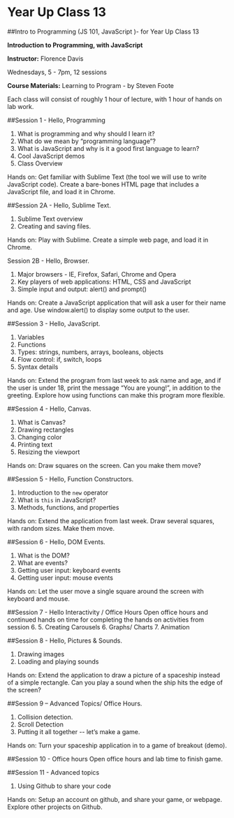 Year Up Class 13
================

##Intro to Programming (JS 101, JavaScript )- for Year Up Class 13

**Introduction to Programming, with JavaScript**

**Instructor:** Florence Davis

Wednesdays, 5 - 7pm, 12 sessions

**Course Materials:** Learning to Program - by Steven Foote

Each class will consist of roughly 1 hour of lecture, with 1 hour of hands on lab work.

##Session 1 - Hello, Programming
1.	What is programming and why should I learn it?
2.	What do we mean by “programming language”?
3.	What is JavaScript and why is it a good first language to learn?
4.	Cool JavaScript demos
5.	Class Overview

Hands on: Get familiar with Sublime Text (the tool we will use to write JavaScript code). Create a bare-bones HTML page that includes a JavaScript file, and load it in Chrome.

##Session 2A - Hello, Sublime Text.
1.	Sublime Text overview
2.	Creating and saving files.

Hands on: Play with Sublime. Create a simple web page, and load it in Chrome.

Session 2B - Hello, Browser.
1.	Major browsers - IE, Firefox, Safari, Chrome and Opera
2.	Key players of web applications: HTML, CSS and JavaScript
3.	Simple input and output: alert() and prompt()

Hands on: Create a JavaScript application that will ask a user for their name and age. Use window.alert() to display some output to the user.

##Session 3 - Hello, JavaScript.
1.	Variables
2.	Functions
3.	Types: strings, numbers, arrays, booleans, objects
4.	Flow control: if, switch, loops
5.	Syntax details

Hands on: Extend the program from last week to ask name and age, and if the user is under 18, print the message “You are young!”, in addition to the greeting. Explore how using functions can make this program more flexible.

##Session 4 - Hello, Canvas.
1.	What is Canvas?
2.	Drawing rectangles
3.	Changing color
4.	Printing text
5.	Resizing the viewport

Hands on: Draw squares on the screen. Can you make them move?

##Session 5 - Hello, Function Constructors.
1.	Introduction to the `new` operator
2.	What is `this` in JavaScript?
3.	Methods, functions, and properties

Hands on: Extend the application from last week. Draw several squares, with random sizes. Make them move.

##Session 6 - Hello, DOM Events.
1.	What is the DOM?
2.	What are events?
3.	Getting user input: keyboard events
4.	Getting user input: mouse events

Hands on: Let the user move a single square around the screen with keyboard and mouse.

##Session 7 -  Hello Interactivity / Office Hours
Open office hours and continued hands on time for completing the hands on activities from session 6.
5.	Creating Carousels
6.	Graphs/ Charts
7.	Animation

##Session 8 - Hello, Pictures & Sounds.
1.	Drawing images
2.	Loading and playing sounds

Hands on: Extend the application to draw a picture of a spaceship instead of a simple rectangle. Can you play a sound when the ship hits the edge of the screen?

##Session 9 – Advanced Topics/ Office Hours.
1.	Collision detection.
2.	Scroll Detection
3.	Putting it all together -- let’s make a game.

Hands on: Turn your spaceship application in to a game of breakout (demo).


##Session 10 - Office hours
Open office hours and lab time to finish game.

##Session 11 - Advanced topics
1.	Using Github to share your code

Hands on: Setup an account on github, and share your game, or webpage. Explore other projects on Github.

